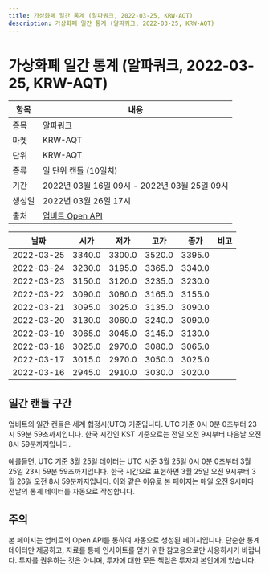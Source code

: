 ```yaml
---
title: 가상화폐 일간 통계 (알파쿼크, 2022-03-25, KRW-AQT)
description: 가상화폐 일간 통계 (알파쿼크, 2022-03-25, KRW-AQT)
---
```


가상화폐 일간 통계 (알파쿼크, 2022-03-25, KRW-AQT)
===

|항목|내용|
|--|--|
|종목|알파쿼크|
|마켓|KRW-AQT|
|단위|KRW-AQT|
|종류|일 단위 캔들 (10일치)|
|기간|2022년 03월 16일 09시 - 2022년 03월 25일 09시|
|생성일|2022년 03월 26일 17시|
|출처|[업비트 Open API](https://docs.upbit.com)|


|날짜|시가|저가|고가|종가|비고|
|--|--|--|--|--|--|
|2022-03-25|3340.0|3300.0|3520.0|3395.0|    |
|2022-03-24|3230.0|3195.0|3365.0|3340.0|    |
|2022-03-23|3150.0|3120.0|3235.0|3230.0|    |
|2022-03-22|3090.0|3080.0|3165.0|3155.0|    |
|2022-03-21|3095.0|3025.0|3135.0|3090.0|    |
|2022-03-20|3130.0|3060.0|3240.0|3090.0|    |
|2022-03-19|3065.0|3045.0|3145.0|3130.0|    |
|2022-03-18|3025.0|2970.0|3080.0|3065.0|    |
|2022-03-17|3015.0|2970.0|3050.0|3025.0|    |
|2022-03-16|2945.0|2910.0|3030.0|3020.0|    |


일간 캔들 구간
---
업비트의 일간 캔들은 세계 협정시(UTC) 기준입니다. 
UTC 기준 0시 0분 0초부터 23시 59분 59초까지입니다. 
한국 시간인 KST 기준으로는 전일 오전 9시부터 다음날 오전 8시 59분까지입니다. 


예를들면, UTC 기준 3월 25일 데이터는 UTC 시준 3월 25일 0시 0분 0초부터 3월 25일 23시 59분 59초까지입니다. 
한국 시간으로 표현하면 3월 25일 오전 9시부터 3월 26일 오전 8시 59분까지입니다. 
이와 같은 이유로 본 페이지는 매일 오전 9시마다 전날의 통계 데이터를 자동으로 작성합니다. 


주의
---


본 페이지는 업비트의 Open API를 통하여 자동으로 생성된 페이지입니다. 
단순한 통계 데이터만 제공하고, 자료를 통해 인사이트를 얻기 위한 참고용으로만 사용하시기 바랍니다. 
투자를 권유하는 것은 아니며, 투자에 대한 모든 책임은 투자자 본인에게 있습니다. 

